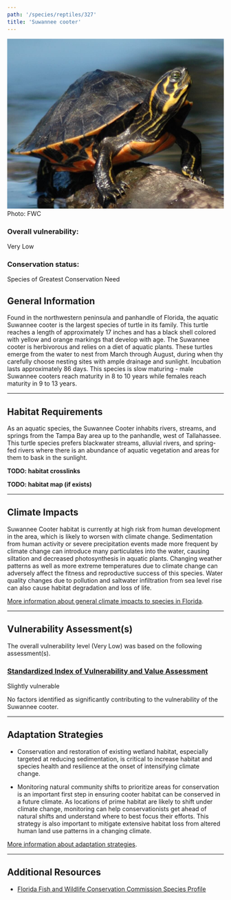 ```yaml
---
path: '/species/reptiles/327'
title: 'Suwannee cooter'
---
```


<content-header icon="turtles" title="Suwannee cooter" subtitle="Pseudemys concinna suwanniensis"></content-header>

<div id="TopSection">

<div class="header-photo"><img src="327.jpg" alt="Photo for Suwannee cooter"/>
<figcaption>Photo: FWC</figcaption></div>

<div>

### Overall vulnerability:

<div class="vulnerability vulnerability-low">Very Low</div>

### Conservation status:

Species of Greatest Conservation Need

</div>
</div>

## General Information

Found in the northwestern peninsula and panhandle of Florida, the aquatic Suwannee cooter is the largest species of turtle in its family.  This turtle reaches a length of approximately 17 inches and has a black shell colored with yellow and orange markings that develop with age.  The Suwannee cooter is herbivorous and relies on a diet of aquatic plants. These turtles emerge from the water to nest from March through August, during when thy carefully choose nesting sites with ample drainage and sunlight. Incubation lasts approximately 86 days.  This species is slow maturing - male Suwannee cooters reach maturity in 8 to 10 years while females reach maturity in 9 to 13 years.

<hr />

## Habitat Requirements



As an aquatic species, the Suwannee Cooter inhabits rivers, streams, and springs from the Tampa Bay area up to the panhandle, west of Tallahassee. This turtle species prefers blackwater streams, alluvial rivers, and spring-fed rivers where there is an abundance of aquatic vegetation and areas for them to bask in the sunlight.

**TODO: habitat crosslinks**

**TODO: habitat map (if exists)**

<hr />

## Climate Impacts

Suwannee Cooter habitat is currently at high risk from human development in the area, which is likely to worsen with climate change.  Sedimentation from human activity or severe precipitation events made more frequent by climate change can introduce many particulates into the water, causing siltation and decreased photosynthesis in aquatic plants. Changing weather patterns as well as more extreme temperatures due to climate change can adversely affect the fitness and reproductive success of this species. Water quality changes due to pollution and saltwater infiltration from sea level rise can also cause habitat degradation and loss of life.

[More information about general climate impacts to species in Florida](/impacts/species).



<hr />

## Vulnerability Assessment(s)

The overall vulnerability level (Very Low) was based on the following assessment(s).
#### 
<div class="vulnerability-header">
<h3><a href="/impacts/vulnerability/sivva/species">Standardized Index of Vulnerability and Value Assessment</a></h3>
<div class="vulnerability vulnerability-slight">Slightly vulnerable</div>
</div> 

No factors identified as significantly contributing to the vulnerability of the Suwannee cooter.


<hr />

## Adaptation Strategies

- Conservation and restoration of existing wetland habitat, especially targeted at reducing sedimentation, is critical to increase habitat and species health and resilience at the onset of intensifying climate change.

- Monitoring natural community shifts to prioritize areas for conservation is an important first step in ensuring cooter habitat can be conserved in a future climate.  As locations of prime habitat are likely to shift under climate change, monitoring can help conservationists get ahead of natural shifts and understand where to best focus their efforts.  This strategy is also important to mitigate extensive habitat loss from altered human land use patterns in a changing climate.

[More information about adaptation strategies](/strategies).

<hr />


## Additional Resources

- [Florida Fish and Wildlife Conservation Commission Species Profile](https://myfwc.com/wildlifehabitats/profiles/reptiles/freshwater-turtles/suwannee-cooter/)
